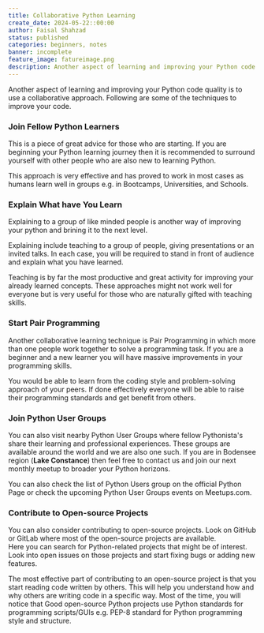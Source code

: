 ```yaml
---
title: Collaborative Python Learning
create_date: 2024-05-22::00:00
author: Faisal Shahzad
status: published
categories: beginners, notes
banner: incomplete
feature_image: fatureimage.png
description: Another aspect of learning and improving your Python code quality is to use a collaborative approach. Following are some of the techniques to improve your code.
---
```

Another aspect of learning and improving your Python code quality is to use a collaborative approach. Following are some of the techniques to improve your code. 

### Join Fellow Python Learners

This is a piece of great advice for those who are starting. If you are beginning your Python learning journey then it is recommended to surround yourself with other people who are also new to learning Python. 

This approach is very effective and has proved to work in most cases as humans learn well in groups e.g. in Bootcamps, Universities, and Schools. 

### Explain What have You Learn

Explaining to a group of like minded people is another way of improving your python and brining it to the next level.  

Explaining include teaching to a group of people, giving presentations or an invited talks. In each case, you will be required to stand in front of audience and explain what you have learned. 

Teaching is by far the most productive and great activity for improving your already learned concepts. These approaches might not work well for everyone but is very useful for those who are naturally gifted with teaching skills.

### Start Pair Programming

Another collaborative learning technique is Pair Programming in which more than one people work together to solve a programming task. If you are a beginner and a new learner you will have massive improvements in your programming skills. 

You would be able to learn from the coding style and problem-solving approach of your peers. If done effectively everyone will be able to raise their programming standards and get benefit from others. 

### Join Python User Groups

You can also visit nearby Python User Groups where fellow Pythonista's share their learning and professional experiences. These groups are available around the world and we are also one such. If you are in Bodensee region (**Lake Constance**) then feel free to contact us and join our next monthly meetup to broader your Python horizons.

You can also check the list of Python Users group on the official Python Page or check the upcoming Python User Groups events on Meetups.com.

### Contribute to Open-source Projects

You can also consider contributing to open-source projects. Look on GitHub or GitLab where most of the open-source projects are available. Here you can search for Python-related projects that might be of interest. Look into open issues on those projects and start fixing bugs or adding new features. 

The most effective part of contributing to an open-source project is that you start reading code written by others. This will help you understand how and why others are writing code in a specific way. Most of the time, you will notice that Good open-source Python projects use Python standards for programming scripts/GUIs e.g. PEP-8 standard for Python programming style and structure.